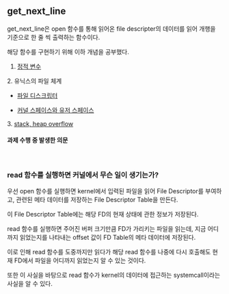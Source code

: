 ## get_next_line    
    
get_next_line은 open 함수를 통해 읽어온 file descripter의 데이터를 읽어 개행을 기준으로 한 줄 씩 출력하는 함수이다.    
    
해당 함수를 구현하기 위해 이하 개념을 공부했다.   
    
    
1. [정적 변수][staticvarilink]

[staticvarilink]:https://github.com/kshim1208/TIL/blob/main/42Courses/get_next_line/static%20variable/README.md
2. 유닉스의 파일 체계
  * [파일 디스크립터][FD]

[FD]:https://github.com/kshim1208/TIL/tree/main/42Courses/Unix%20File%20System/File%20Descriptor
  * [커널 스페이스와 유저 스페이스][KUSPACE]

[KUSPACE]:https://github.com/kshim1208/TIL/tree/main/42Courses/%EB%B6%84%EB%A5%98%20%EC%95%88%EB%90%A8/Kernel%20&%20User%20Space
3. [stack, heap overflow][SHOF]

[SHOF]:https://github.com/kshim1208/TIL/tree/main/42Courses/%EB%B6%84%EB%A5%98%20%EC%95%88%EB%90%A8/Stack%20&%20Heap%20Overflow
    
    
#### 과제 수행 중 발생한 의문
</br>

### read 함수를 실행하면 커널에서 무슨 일이 생기는가?  
  
  우선 open 함수를 실행하면 kernel에서 입력된 파일을 읽어 File Descriptor를 부여하고, 관련된 메타 데이터를 저장하는 File Descriptor Table을 만든다.  
    
  이 File Descriptor Table에는 해당 FD의 현재 상태에 관한 정보가 저장된다.  
      
  read 함수를 실행하면 주어진 버퍼 크기만큼 FD가 가리키는 파일을 읽는데, 지금 어디까지 읽었는지를 나타내는 offset 값이 FD Table의 메타 데이터에 저장된다.

  이로 인해 read 함수를 도중까지만 읽다가 해당 read 함수를 나중에 다시 호출해도 현재 FD에서 파일을 어디까지 읽었는지 알 수 있는 것이다.  
    
  또한 이 사실을 바탕으로 read 함수가 kernel의 데이터에 접근하는 systemcall이라는 사실을 알 수 있다.  
  </br>
  </br>
